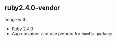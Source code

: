 ## ruby2.4.0-vendor

Image with
  - Ruby 2.4.0
  - App container and use /vendor for `bundle package`
